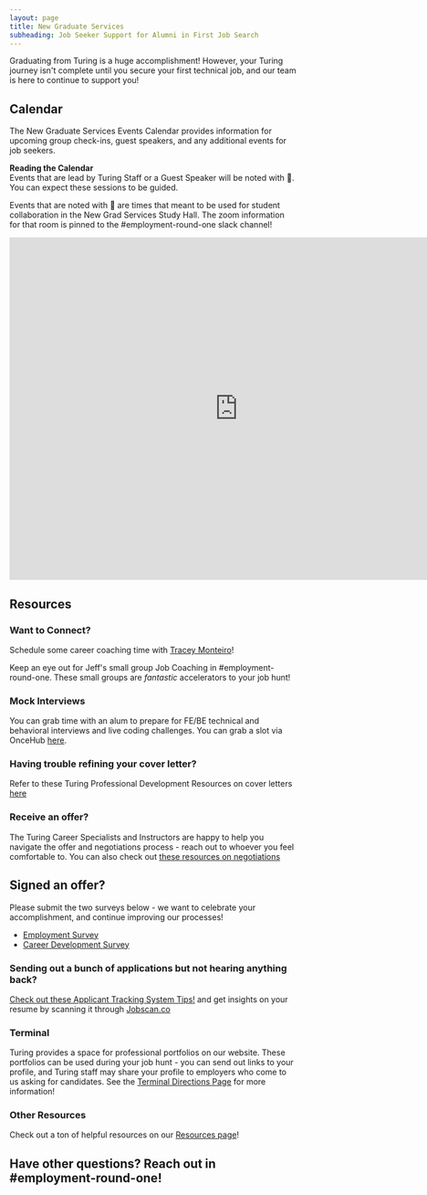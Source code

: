 ```yaml
---
layout: page
title: New Graduate Services
subheading: Job Seeker Support for Alumni in First Job Search
---
```


Graduating from Turing is a huge accomplishment! However, your Turing journey isn't complete until you secure your first technical job, and our team is here to continue to support you!

## Calendar
The New Graduate Services Events Calendar provides information for upcoming group check-ins, guest speakers, and any additional events for job seekers. 

**Reading the Calendar**  
Events that are lead by Turing Staff or a Guest Speaker will be noted with 🎥.  You can expect these sessions to be guided.

Events that are noted with 📆 are times that meant to be used for student collaboration in the New Grad Services Study Hall.  The zoom information for that room is pinned to the #employment-round-one slack channel!

<iframe src="https://calendar.google.com/calendar/embed?src=casimircreative.com_1ljkgo2l95s8f2p1jpi6shq678%40group.calendar.google.com&ctz=America%2FDenver&amp;mode=week" style="border: 0" width="800" height="600" frameborder="0" scrolling="no"></iframe>

## Resources

### Want to Connect?
Schedule some career coaching time with [Tracey Monteiro](https://go.oncehub.com/TraceyMonteiro1)!

Keep an eye out for Jeff's small group Job Coaching in #employment-round-one.  These small groups are _fantastic_ accelerators to your job hunt!

### Mock Interviews
You can grab time with an alum to prepare for FE/BE technical and behavioral interviews and live coding challenges. You can grab a slot via OnceHub [here](https://go.oncehub.com/turingmockinterviews).

### Having trouble refining your cover letter? 
Refer to these Turing Professional Development Resources on cover letters [here](https://careerdev.turing.edu/resources/cover_letter_resources)

### Receive an offer? 
The Turing Career Specialists and Instructors are happy to help you navigate the offer and negotiations process - reach out to whoever you feel comfortable to. You can also check out [these resources on negotiations](https://careerdev.turing.edu/resources/negotiations)

## Signed an offer?
Please submit the two surveys below - we want to celebrate your accomplishment, and continue improving our processes!
* [Employment Survey](https://airtable.com/apppt3xpmBOn5AwVY/shrPoZOiVZuRH9wJf)
* [Career Development Survey](https://airtable.com/apppt3xpmBOn5AwVY/shrCZs7Nbj043sbYE)  

### Sending out a bunch of applications but not hearing anything back? 
[Check out these Applicant Tracking System Tips!](https://www.jobscan.co/applicant-tracking-systems) and get insights on your resume by scanning it through [Jobscan.co](https://www.jobscan.co)

### Terminal
Turing provides a space for professional portfolios on our website. These portfolios can be used during your job hunt - you can send out links to your profile, and Turing staff may share your profile to employers who come to us asking for candidates.  See the [Terminal Directions Page](../resources/terminal_directions) for more information!

### Other Resources
Check out a ton of helpful resources on our [Resources page](https://careerdev.turing.edu/resources/)!

## Have other questions?  Reach out in #employment-round-one!


